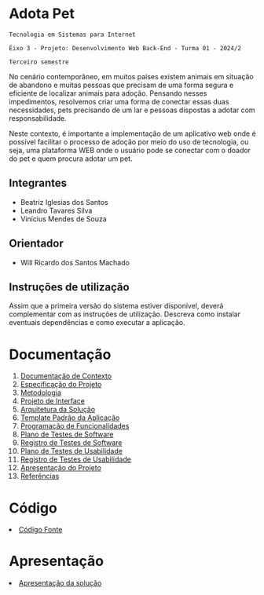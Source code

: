 # Adota Pet

`Tecnologia em Sistemas para Internet`

`Eixo 3 - Projeto: Desenvolvimento Web Back-End - Turma 01 - 2024/2`

`Terceiro semestre`

No cenário contemporâneo, em muitos países existem animais em situação de abandono e muitas pessoas que precisam de uma forma segura e eficiente de localizar animais para adoção. Pensando nesses impedimentos, resolvemos criar uma forma de conectar essas duas necessidades, pets precisando de um lar e pessoas dispostas a adotar com responsabilidade.

Neste contexto, é importante a implementação de um aplicativo web onde é possível facilitar o processo de adoção por meio do uso de tecnologia, ou seja, uma plataforma WEB onde o usuário pode se conectar com o doador do pet e quem procura adotar um pet.

## Integrantes

* Beatriz Iglesias dos Santos
* Leandro Tavares Silva
* Vinícius Mendes de Souza

## Orientador

* Will Ricardo dos Santos Machado

## Instruções de utilização

Assim que a primeira versão do sistema estiver disponível, deverá complementar com as instruções de utilização. Descreva como instalar eventuais dependências e como executar a aplicação.

# Documentação

<ol>
<li><a href="docs/01-Documentação de Contexto.md"> Documentação de Contexto</a></li>
<li><a href="docs/02-Especificação do Projeto.md"> Especificação do Projeto</a></li>
<li><a href="docs/03-Metodologia.md"> Metodologia</a></li>
<li><a href="docs/04-Projeto de Interface.md"> Projeto de Interface</a></li>
<li><a href="docs/05-Arquitetura da Solução.md"> Arquitetura da Solução</a></li>
<li><a href="docs/06-Template Padrão da Aplicação.md"> Template Padrão da Aplicação</a></li>
<li><a href="docs/07-Programação de Funcionalidades.md"> Programação de Funcionalidades</a></li>
<li><a href="docs/08-Plano de Testes de Software.md"> Plano de Testes de Software</a></li>
<li><a href="docs/09-Registro de Testes de Software.md"> Registro de Testes de Software</a></li>
<li><a href="docs/10-Plano de Testes de Usabilidade.md"> Plano de Testes de Usabilidade</a></li>
<li><a href="docs/11-Registro de Testes de Usabilidade.md"> Registro de Testes de Usabilidade</a></li>
<li><a href="docs/12-Apresentação do Projeto.md"> Apresentação do Projeto</a></li>
<li><a href="docs/13-Referências.md"> Referências</a></li>
</ol>

# Código

<li><a href="src/README.md"> Código Fonte</a></li>

# Apresentação

<li><a href="presentation/README.md"> Apresentação da solução</a></li>

